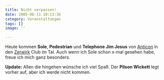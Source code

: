 ```yaml
---
title: Nicht verpassen!
date: 2005-06-11 10:13:36
category: Veranstaltungen
tags: []
image: ''

---
```


Heute kommen **Sole**, **Pedestrian** und **Telephone Jim Jesus**  von [Anticon](http://www.anticon.com/) in den [Zerwirk](http://www.zerwirk.de/) Club im Tal. Auch wenn ich Sole schon x-mal gesehen habe, freue ich mich ganz besonders.

**Update:** Allen die hingehen wünsche ich viel Spaß. Der **Pilson Wickett** legt vorher auf, aber ich werde nicht kommen.
